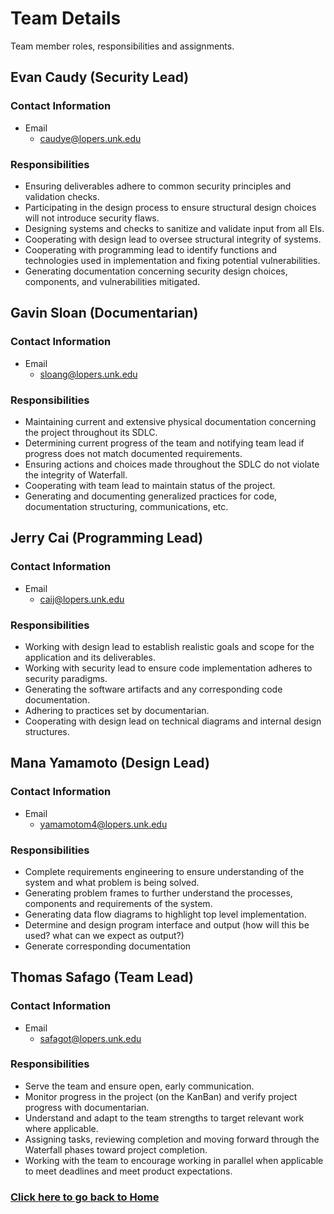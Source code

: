 
# Team Details

Team member roles, responsibilities and assignments.

## Evan Caudy (Security Lead)
### Contact Information
- Email
  - caudye@lopers.unk.edu
### Responsibilities
- Ensuring deliverables adhere to common security principles and validation checks.
- Participating in the design process to ensure structural design choices will not introduce security flaws.
- Designing systems and checks to sanitize and validate input from all EIs.
- Cooperating with design lead to oversee structural integrity of systems.
- Cooperating with programming lead to identify functions and technologies used in implementation and fixing potential vulnerabilities.
- Generating documentation concerning security design choices, components, and vulnerabilities mitigated.

## Gavin Sloan (Documentarian)
### Contact Information
- Email
  - sloang@lopers.unk.edu
### Responsibilities
- Maintaining current and extensive physical documentation concerning the project throughout its SDLC.
- Determining current progress of the team and notifying team lead if progress does not match documented requirements.
- Ensuring actions and choices made throughout the SDLC do not violate the integrity of Waterfall.
- Cooperating with team lead to maintain status of the project.
- Generating and documenting generalized practices for code, documentation structuring, communications, etc.

## Jerry Cai (Programming Lead)
### Contact Information
- Email
  - caij@lopers.unk.edu
### Responsibilities
- Working with design lead to establish realistic goals and scope for the application and its deliverables.
- Working with security lead to ensure code implementation adheres to security paradigms.
- Generating the software artifacts and any corresponding code documentation.
- Adhering to practices set by documentarian.
- Cooperating with design lead on technical diagrams and internal design structures.

## Mana Yamamoto (Design Lead)
### Contact Information
- Email
  - yamamotom4@lopers.unk.edu
### Responsibilities
- Complete requirements engineering to ensure understanding of the system and what problem is being solved.
- Generating problem frames to further understand the processes, components and requirements of the system.
- Generating data flow diagrams to highlight top level implementation.
- Determine and design program interface and output (how will this be used? what can we expect as output?)
- Generate corresponding documentation

## Thomas Safago (Team Lead)
### Contact Information
- Email
  - safagot@lopers.unk.edu
### Responsibilities
- Serve the team and ensure open, early communication.
- Monitor progress in the project (on the KanBan) and verify project progress with documentarian.
- Understand and adapt to the team strengths to target relevant work where applicable.
- Assigning tasks, reviewing completion and moving forward through the Waterfall phases toward project completion.
- Working with the team to encourage working in parallel when applicable to meet deadlines and meet product expectations.

### **[Click here to go back to Home](https://github.com/kiffit/waterfall-project)**
